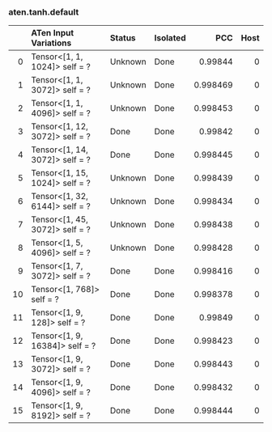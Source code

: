 ### aten.tanh.default
|    | ATen Input Variations          | Status   | Isolated   |      PCC |   Host |
|---:|:-------------------------------|:---------|:-----------|---------:|-------:|
|  0 | Tensor<[1, 1, 1024]> self = ?  | Unknown  | Done       | 0.99844  |      0 |
|  1 | Tensor<[1, 1, 3072]> self = ?  | Unknown  | Done       | 0.998469 |      0 |
|  2 | Tensor<[1, 1, 4096]> self = ?  | Unknown  | Done       | 0.998453 |      0 |
|  3 | Tensor<[1, 12, 3072]> self = ? | Done     | Done       | 0.99842  |      0 |
|  4 | Tensor<[1, 14, 3072]> self = ? | Done     | Done       | 0.998445 |      0 |
|  5 | Tensor<[1, 15, 1024]> self = ? | Unknown  | Done       | 0.998439 |      0 |
|  6 | Tensor<[1, 32, 6144]> self = ? | Unknown  | Done       | 0.998434 |      0 |
|  7 | Tensor<[1, 45, 3072]> self = ? | Unknown  | Done       | 0.998438 |      0 |
|  8 | Tensor<[1, 5, 4096]> self = ?  | Unknown  | Done       | 0.998428 |      0 |
|  9 | Tensor<[1, 7, 3072]> self = ?  | Done     | Done       | 0.998416 |      0 |
| 10 | Tensor<[1, 768]> self = ?      | Done     | Done       | 0.998378 |      0 |
| 11 | Tensor<[1, 9, 128]> self = ?   | Done     | Done       | 0.99849  |      0 |
| 12 | Tensor<[1, 9, 16384]> self = ? | Done     | Done       | 0.998423 |      0 |
| 13 | Tensor<[1, 9, 3072]> self = ?  | Done     | Done       | 0.998443 |      0 |
| 14 | Tensor<[1, 9, 4096]> self = ?  | Done     | Done       | 0.998432 |      0 |
| 15 | Tensor<[1, 9, 8192]> self = ?  | Done     | Done       | 0.998444 |      0 |

